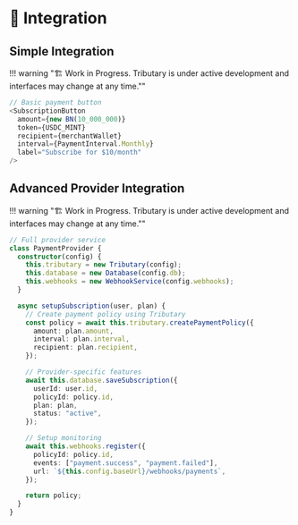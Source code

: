 # 🔌 Integration

## Simple Integration

!!! warning "🏗️ Work in Progress. Tributary is under active development and interfaces may change at any time.""

```typescript
// Basic payment button
<SubscriptionButton
  amount={new BN(10_000_000)}
  token={USDC_MINT}
  recipient={merchantWallet}
  interval={PaymentInterval.Monthly}
  label="Subscribe for $10/month"
/>
```

## Advanced Provider Integration

!!! warning "🏗️ Work in Progress. Tributary is under active development and interfaces may change at any time.""

```typescript
// Full provider service
class PaymentProvider {
  constructor(config) {
    this.tributary = new Tributary(config);
    this.database = new Database(config.db);
    this.webhooks = new WebhookService(config.webhooks);
  }

  async setupSubscription(user, plan) {
    // Create payment policy using Tributary
    const policy = await this.tributary.createPaymentPolicy({
      amount: plan.amount,
      interval: plan.interval,
      recipient: plan.recipient,
    });

    // Provider-specific features
    await this.database.saveSubscription({
      userId: user.id,
      policyId: policy.id,
      plan: plan,
      status: "active",
    });

    // Setup monitoring
    await this.webhooks.register({
      policyId: policy.id,
      events: ["payment.success", "payment.failed"],
      url: `${this.config.baseUrl}/webhooks/payments`,
    });

    return policy;
  }
}
```
